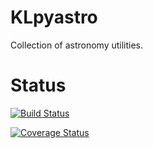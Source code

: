KLpyastro
=========

Collection of astronomy utilities.

Status
======
[![Build Status](https://travis-ci.org/KathleenLabrie/KLpyastro.svg?branch=master)](https://travis-ci.org/KathleenLabrie/KLpyastro)

[![Coverage Status](https://coveralls.io/repos/github/KathleenLabrie/KLpyastro/badge.svg?branch=master)](https://coveralls.io/github/KathleenLabrie/KLpyastro?branch=master)
